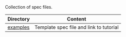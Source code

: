 Collection of spec files.

Directory                 | Content
------------------------- | -------------
[examples](examples)      | Template spec file and link to tutorial

